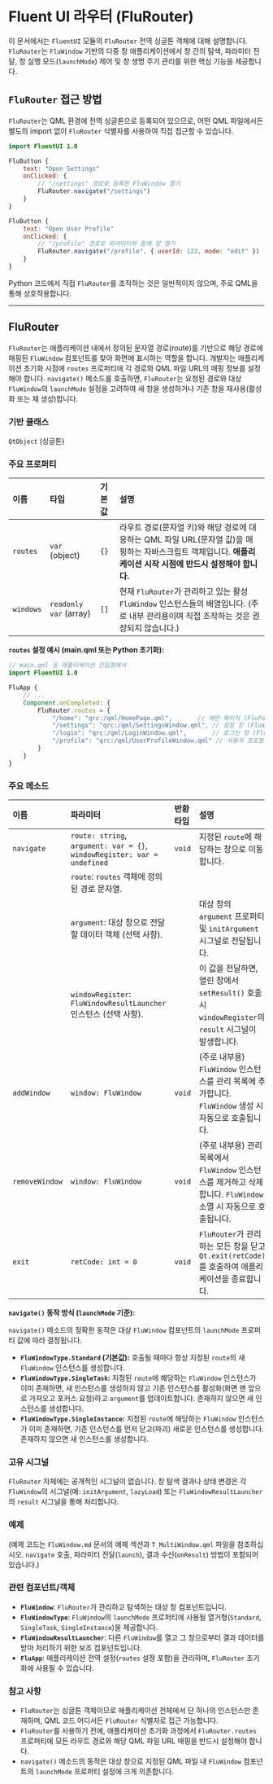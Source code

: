 # Fluent UI 라우터 (FluRouter)

이 문서에서는 `FluentUI` 모듈의 `FluRouter` 전역 싱글톤 객체에 대해 설명합니다. `FluRouter`는 `FluWindow` 기반의 다중 창 애플리케이션에서 창 간의 탐색, 파라미터 전달, 창 실행 모드(`launchMode`) 제어 및 창 생명 주기 관리를 위한 핵심 기능을 제공합니다.

## `FluRouter` 접근 방법

`FluRouter`는 QML 환경에 전역 싱글톤으로 등록되어 있으므로, 어떤 QML 파일에서든 별도의 import 없이 `FluRouter` 식별자를 사용하여 직접 접근할 수 있습니다.

```qml
import FluentUI 1.0

FluButton {
    text: "Open Settings"
    onClicked: {
        // "/settings" 경로로 등록된 FluWindow 열기
        FluRouter.navigate("/settings") 
    }
}

FluButton {
    text: "Open User Profile"
    onClicked: {
        // "/profile" 경로로 파라미터와 함께 창 열기
        FluRouter.navigate("/profile", { userId: 123, mode: "edit" })
    }
}
```

Python 코드에서 직접 `FluRouter`를 조작하는 것은 일반적이지 않으며, 주로 QML을 통해 상호작용합니다.

---

## FluRouter

`FluRouter`는 애플리케이션 내에서 정의된 문자열 경로(route)를 기반으로 해당 경로에 매핑된 `FluWindow` 컴포넌트를 찾아 화면에 표시하는 역할을 합니다. 개발자는 애플리케이션 초기화 시점에 `routes` 프로퍼티에 각 경로와 QML 파일 URL의 매핑 정보를 설정해야 합니다. `navigate()` 메소드를 호출하면, `FluRouter`는 요청된 경로와 대상 `FluWindow`의 `launchMode` 설정을 고려하여 새 창을 생성하거나 기존 창을 재사용(활성화 또는 재 생성)합니다.

### 기반 클래스

`QtObject` (싱글톤)

### 주요 프로퍼티

| 이름    | 타입         | 기본값 | 설명                                                                                                                                  |
| :------ | :----------- | :----- | :------------------------------------------------------------------------------------------------------------------------------------ |
| `routes`| `var` (object) | `{}`   | 라우트 경로(문자열 키)와 해당 경로에 대응하는 QML 파일 URL(문자열 값)을 매핑하는 자바스크립트 객체입니다. **애플리케이션 시작 시점에 반드시 설정해야 합니다.** | 
| `windows`| `readonly var` (array)| `[]`   | 현재 `FluRouter`가 관리하고 있는 활성 `FluWindow` 인스턴스들의 배열입니다. (주로 내부 관리용이며 직접 조작하는 것은 권장되지 않습니다.)                               |

**`routes` 설정 예시 (main.qml 또는 Python 초기화):**

```qml
// main.qml 등 애플리케이션 진입점에서
import FluentUI 1.0

FluApp {
    // ...
    Component.onCompleted: {
        FluRouter.routes = {
            "/home": "qrc:/qml/HomePage.qml",       // 메인 페이지 (FluPage 상속 가정)
            "/settings": "qrc:/qml/SettingsWindow.qml", // 설정 창 (FluWindow 상속)
            "/login": "qrc:/qml/LoginWindow.qml",       // 로그인 창 (FluWindow 상속)
            "/profile": "qrc:/qml/UserProfileWindow.qml" // 사용자 프로필 창 (FluWindow 상속)
        }
    }
}
```

### 주요 메소드

| 이름        | 파라미터                                                        | 반환타입 | 설명                                                                                                                                                                                                                                                                                                                        |
| :---------- | :-------------------------------------------------------------- | :------- | :-------------------------------------------------------------------------------------------------------------------------------------------------------------------------------------------------------------------------------------------------------------------------------------------------------------- |
| `navigate`  | `route: string`, `argument: var = {}`, `windowRegister: var = undefined` | `void`   | 지정된 `route`에 해당하는 창으로 이동합니다.                                                                                                                                                                                                                                                                   |
|             | `route`: `routes` 객체에 정의된 경로 문자열.                        |          |                                                                                                                                                                                                                                                                                                                 |
|             | `argument`: 대상 창으로 전달할 데이터 객체 (선택 사항).               |          | 대상 창의 `argument` 프로퍼티 및 `initArgument` 시그널로 전달됩니다.                                                                                                                                                                                                                                                   |
|             | `windowRegister`: `FluWindowResultLauncher` 인스턴스 (선택 사항).     |          | 이 값을 전달하면, 열린 창에서 `setResult()` 호출 시 `windowRegister`의 `result` 시그널이 발생합니다.                                                                                                                                                                                                            |
| `addWindow` | `window: FluWindow`                                             | `void`   | (주로 내부용) `FluWindow` 인스턴스를 관리 목록에 추가합니다. `FluWindow` 생성 시 자동으로 호출됩니다.                                                                                                                                                                                                        |
| `removeWindow`| `window: FluWindow`                                             | `void`   | (주로 내부용) 관리 목록에서 `FluWindow` 인스턴스를 제거하고 삭제합니다. `FluWindow` 소멸 시 자동으로 호출됩니다.                                                                                                                                                                                               |
| `exit`      | `retCode: int = 0`                                              | `void`   | `FluRouter`가 관리하는 모든 창을 닫고 `Qt.exit(retCode)`를 호출하여 애플리케이션을 종료합니다.                                                                                                                                                                                                              |

**`navigate()` 동작 방식 (`launchMode` 기준):**

`navigate()` 메소드의 정확한 동작은 대상 `FluWindow` 컴포넌트의 `launchMode` 프로퍼티 값에 따라 결정됩니다.

*   **`FluWindowType.Standard` (기본값):** 호출될 때마다 항상 지정된 `route`의 새 `FluWindow` 인스턴스를 생성합니다.
*   **`FluWindowType.SingleTask`:** 지정된 `route`에 해당하는 `FluWindow` 인스턴스가 이미 존재하면, 새 인스턴스를 생성하지 않고 기존 인스턴스를 활성화(화면 맨 앞으로 가져오고 포커스 요청)하고 `argument`를 업데이트합니다. 존재하지 않으면 새 인스턴스를 생성합니다.
*   **`FluWindowType.SingleInstance`:** 지정된 `route`에 해당하는 `FluWindow` 인스턴스가 이미 존재하면, 기존 인스턴스를 먼저 닫고(파괴) 새로운 인스턴스를 생성합니다. 존재하지 않으면 새 인스턴스를 생성합니다.

### 고유 시그널

`FluRouter` 자체에는 공개적인 시그널이 없습니다. 창 탐색 결과나 상태 변경은 각 `FluWindow`의 시그널(예: `initArgument`, `lazyLoad`) 또는 `FluWindowResultLauncher`의 `result` 시그널을 통해 처리합니다.

### 예제

(예제 코드는 `FluWindow.md` 문서의 예제 섹션과 `T_MultiWindow.qml` 파일을 참조하십시오. `navigate` 호출, 파라미터 전달(`launch`), 결과 수신(`onResult`) 방법이 포함되어 있습니다.)

### 관련 컴포넌트/객체

*   **`FluWindow`**: `FluRouter`가 관리하고 탐색하는 대상 창 컴포넌트입니다.
*   **`FluWindowType`**: `FluWindow`의 `launchMode` 프로퍼티에 사용될 열거형(`Standard`, `SingleTask`, `SingleInstance`)을 제공합니다.
*   **`FluWindowResultLauncher`**: 다른 `FluWindow`를 열고 그 창으로부터 결과 데이터를 받아 처리하기 위한 보조 컴포넌트입니다.
*   **`FluApp`**: 애플리케이션 전역 설정(`routes` 설정 포함)을 관리하며, `FluRouter` 초기화에 사용될 수 있습니다.

### 참고 사항

*   `FluRouter`는 싱글톤 객체이므로 애플리케이션 전체에서 단 하나의 인스턴스만 존재하며, QML 코드 어디서든 `FluRouter` 식별자로 접근 가능합니다.
*   `FluRouter`를 사용하기 전에, 애플리케이션 초기화 과정에서 `FluRouter.routes` 프로퍼티에 모든 라우트 경로와 해당 QML 파일 URL 매핑을 반드시 설정해야 합니다.
*   `navigate()` 메소드의 동작은 대상 창으로 지정된 QML 파일 내 `FluWindow` 컴포넌트의 `launchMode` 프로퍼티 설정에 크게 의존합니다. 